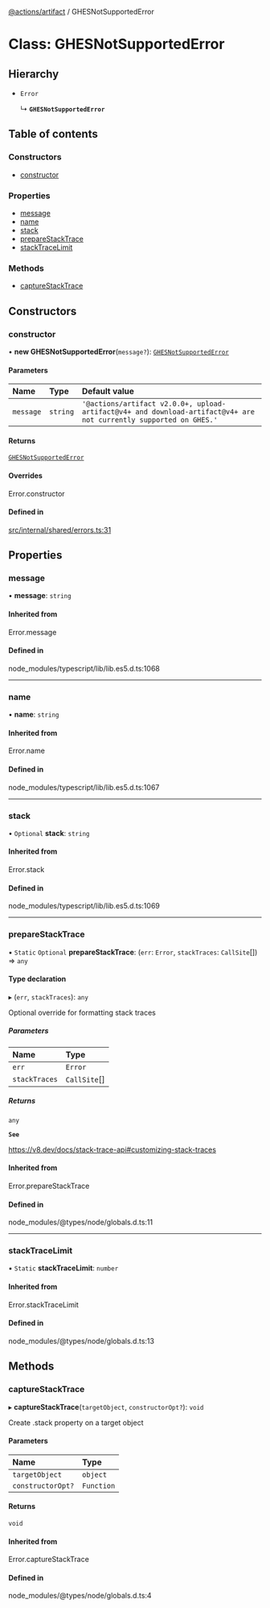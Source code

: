 [@actions/artifact](../README.md) / GHESNotSupportedError

# Class: GHESNotSupportedError

## Hierarchy

- `Error`

  ↳ **`GHESNotSupportedError`**

## Table of contents

### Constructors

- [constructor](GHESNotSupportedError.md#constructor)

### Properties

- [message](GHESNotSupportedError.md#message)
- [name](GHESNotSupportedError.md#name)
- [stack](GHESNotSupportedError.md#stack)
- [prepareStackTrace](GHESNotSupportedError.md#preparestacktrace)
- [stackTraceLimit](GHESNotSupportedError.md#stacktracelimit)

### Methods

- [captureStackTrace](GHESNotSupportedError.md#capturestacktrace)

## Constructors

### constructor

• **new GHESNotSupportedError**(`message?`): [`GHESNotSupportedError`](GHESNotSupportedError.md)

#### Parameters

| Name | Type | Default value |
| :------ | :------ | :------ |
| `message` | `string` | `'@actions/artifact v2.0.0+, upload-artifact@v4+ and download-artifact@v4+ are not currently supported on GHES.'` |

#### Returns

[`GHESNotSupportedError`](GHESNotSupportedError.md)

#### Overrides

Error.constructor

#### Defined in

[src/internal/shared/errors.ts:31](https://github.com/actions/toolkit/blob/207747e/packages/artifact/src/internal/shared/errors.ts#L31)

## Properties

### message

• **message**: `string`

#### Inherited from

Error.message

#### Defined in

node_modules/typescript/lib/lib.es5.d.ts:1068

___

### name

• **name**: `string`

#### Inherited from

Error.name

#### Defined in

node_modules/typescript/lib/lib.es5.d.ts:1067

___

### stack

• `Optional` **stack**: `string`

#### Inherited from

Error.stack

#### Defined in

node_modules/typescript/lib/lib.es5.d.ts:1069

___

### prepareStackTrace

▪ `Static` `Optional` **prepareStackTrace**: (`err`: `Error`, `stackTraces`: `CallSite`[]) => `any`

#### Type declaration

▸ (`err`, `stackTraces`): `any`

Optional override for formatting stack traces

##### Parameters

| Name | Type |
| :------ | :------ |
| `err` | `Error` |
| `stackTraces` | `CallSite`[] |

##### Returns

`any`

**`See`**

https://v8.dev/docs/stack-trace-api#customizing-stack-traces

#### Inherited from

Error.prepareStackTrace

#### Defined in

node_modules/@types/node/globals.d.ts:11

___

### stackTraceLimit

▪ `Static` **stackTraceLimit**: `number`

#### Inherited from

Error.stackTraceLimit

#### Defined in

node_modules/@types/node/globals.d.ts:13

## Methods

### captureStackTrace

▸ **captureStackTrace**(`targetObject`, `constructorOpt?`): `void`

Create .stack property on a target object

#### Parameters

| Name | Type |
| :------ | :------ |
| `targetObject` | `object` |
| `constructorOpt?` | `Function` |

#### Returns

`void`

#### Inherited from

Error.captureStackTrace

#### Defined in

node_modules/@types/node/globals.d.ts:4

